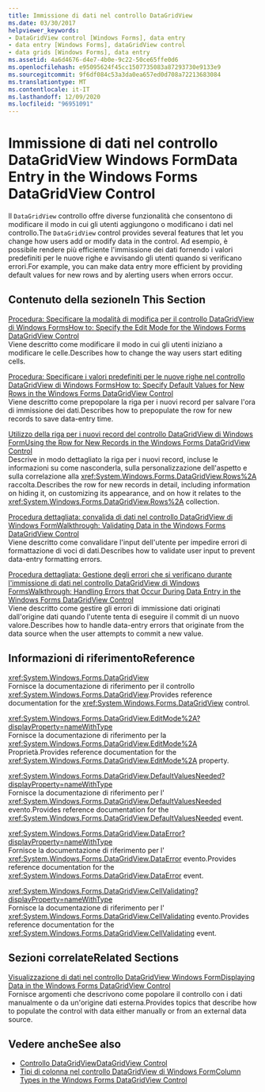 ```yaml
---
title: Immissione di dati nel controllo DataGridView
ms.date: 03/30/2017
helpviewer_keywords:
- DataGridView control [Windows Forms], data entry
- data entry [Windows Forms], dataGridView control
- data grids [Windows Forms], data entry
ms.assetid: 4a6d4676-d4e7-4b0e-9c22-50ce65ffe0d6
ms.openlocfilehash: e95095624f45cc1507735083a87293730e9133e9
ms.sourcegitcommit: 9f6df084c53a3da0ea657ed0d708a72213683084
ms.translationtype: MT
ms.contentlocale: it-IT
ms.lasthandoff: 12/09/2020
ms.locfileid: "96951091"
---
```

# <a name="data-entry-in-the-windows-forms-datagridview-control"></a><span data-ttu-id="dd02a-102">Immissione di dati nel controllo DataGridView Windows Form</span><span class="sxs-lookup"><span data-stu-id="dd02a-102">Data Entry in the Windows Forms DataGridView Control</span></span>
<span data-ttu-id="dd02a-103">Il `DataGridView` controllo offre diverse funzionalità che consentono di modificare il modo in cui gli utenti aggiungono o modificano i dati nel controllo.</span><span class="sxs-lookup"><span data-stu-id="dd02a-103">The `DataGridView` control provides several features that let you change how users add or modify data in the control.</span></span> <span data-ttu-id="dd02a-104">Ad esempio, è possibile rendere più efficiente l'immissione dei dati fornendo i valori predefiniti per le nuove righe e avvisando gli utenti quando si verificano errori.</span><span class="sxs-lookup"><span data-stu-id="dd02a-104">For example, you can make data entry more efficient by providing default values for new rows and by alerting users when errors occur.</span></span>  
  
## <a name="in-this-section"></a><span data-ttu-id="dd02a-105">Contenuto della sezione</span><span class="sxs-lookup"><span data-stu-id="dd02a-105">In This Section</span></span>  
 [<span data-ttu-id="dd02a-106">Procedura: Specificare la modalità di modifica per il controllo DataGridView di Windows Forms</span><span class="sxs-lookup"><span data-stu-id="dd02a-106">How to: Specify the Edit Mode for the Windows Forms DataGridView Control</span></span>](how-to-specify-the-edit-mode-for-the-windows-forms-datagridview-control.md)  
 <span data-ttu-id="dd02a-107">Viene descritto come modificare il modo in cui gli utenti iniziano a modificare le celle.</span><span class="sxs-lookup"><span data-stu-id="dd02a-107">Describes how to change the way users start editing cells.</span></span>  
  
 [<span data-ttu-id="dd02a-108">Procedura: Specificare i valori predefiniti per le nuove righe nel controllo DataGridView di Windows Forms</span><span class="sxs-lookup"><span data-stu-id="dd02a-108">How to: Specify Default Values for New Rows in the Windows Forms DataGridView Control</span></span>](specify-default-values-for-new-rows-in-the-datagrid.md)  
 <span data-ttu-id="dd02a-109">Viene descritto come prepopolare la riga per i nuovi record per salvare l'ora di immissione dei dati.</span><span class="sxs-lookup"><span data-stu-id="dd02a-109">Describes how to prepopulate the row for new records to save data-entry time.</span></span>  
  
 [<span data-ttu-id="dd02a-110">Utilizzo della riga per i nuovi record del controllo DataGridView di Windows Form</span><span class="sxs-lookup"><span data-stu-id="dd02a-110">Using the Row for New Records in the Windows Forms DataGridView Control</span></span>](using-the-row-for-new-records-in-the-windows-forms-datagridview-control.md)  
 <span data-ttu-id="dd02a-111">Descrive in modo dettagliato la riga per i nuovi record, incluse le informazioni su come nasconderla, sulla personalizzazione dell'aspetto e sulla correlazione alla <xref:System.Windows.Forms.DataGridView.Rows%2A> raccolta.</span><span class="sxs-lookup"><span data-stu-id="dd02a-111">Describes the row for new records in detail, including information on hiding it, on customizing its appearance, and on how it relates to the <xref:System.Windows.Forms.DataGridView.Rows%2A> collection.</span></span>  
  
 [<span data-ttu-id="dd02a-112">Procedura dettagliata: convalida di dati nel controllo DataGridView di Windows Form</span><span class="sxs-lookup"><span data-stu-id="dd02a-112">Walkthrough: Validating Data in the Windows Forms DataGridView Control</span></span>](walkthrough-validating-data-in-the-windows-forms-datagridview-control.md)  
 <span data-ttu-id="dd02a-113">Viene descritto come convalidare l'input dell'utente per impedire errori di formattazione di voci di dati.</span><span class="sxs-lookup"><span data-stu-id="dd02a-113">Describes how to validate user input to prevent data-entry formatting errors.</span></span>  
  
 [<span data-ttu-id="dd02a-114">Procedura dettagliata: Gestione degli errori che si verificano durante l'immissione di dati nel controllo DataGridView di Windows Forms</span><span class="sxs-lookup"><span data-stu-id="dd02a-114">Walkthrough: Handling Errors that Occur During Data Entry in the Windows Forms DataGridView Control</span></span>](handling-errors-that-occur-during-data-entry-in-the-datagrid.md)  
 <span data-ttu-id="dd02a-115">Viene descritto come gestire gli errori di immissione dati originati dall'origine dati quando l'utente tenta di eseguire il commit di un nuovo valore.</span><span class="sxs-lookup"><span data-stu-id="dd02a-115">Describes how to handle data-entry errors that originate from the data source when the user attempts to commit a new value.</span></span>  
  
## <a name="reference"></a><span data-ttu-id="dd02a-116">Informazioni di riferimento</span><span class="sxs-lookup"><span data-stu-id="dd02a-116">Reference</span></span>  
 <xref:System.Windows.Forms.DataGridView>  
 <span data-ttu-id="dd02a-117">Fornisce la documentazione di riferimento per il controllo <xref:System.Windows.Forms.DataGridView>.</span><span class="sxs-lookup"><span data-stu-id="dd02a-117">Provides reference documentation for the <xref:System.Windows.Forms.DataGridView> control.</span></span>  
  
 <xref:System.Windows.Forms.DataGridView.EditMode%2A?displayProperty=nameWithType>  
 <span data-ttu-id="dd02a-118">Fornisce la documentazione di riferimento per la <xref:System.Windows.Forms.DataGridView.EditMode%2A> Proprietà.</span><span class="sxs-lookup"><span data-stu-id="dd02a-118">Provides reference documentation for the <xref:System.Windows.Forms.DataGridView.EditMode%2A> property.</span></span>  
  
 <xref:System.Windows.Forms.DataGridView.DefaultValuesNeeded?displayProperty=nameWithType>  
 <span data-ttu-id="dd02a-119">Fornisce la documentazione di riferimento per l' <xref:System.Windows.Forms.DataGridView.DefaultValuesNeeded> evento.</span><span class="sxs-lookup"><span data-stu-id="dd02a-119">Provides reference documentation for the <xref:System.Windows.Forms.DataGridView.DefaultValuesNeeded> event.</span></span>  
  
 <xref:System.Windows.Forms.DataGridView.DataError?displayProperty=nameWithType>  
 <span data-ttu-id="dd02a-120">Fornisce la documentazione di riferimento per l' <xref:System.Windows.Forms.DataGridView.DataError> evento.</span><span class="sxs-lookup"><span data-stu-id="dd02a-120">Provides reference documentation for the <xref:System.Windows.Forms.DataGridView.DataError> event.</span></span>  
  
 <xref:System.Windows.Forms.DataGridView.CellValidating?displayProperty=nameWithType>  
 <span data-ttu-id="dd02a-121">Fornisce la documentazione di riferimento per l' <xref:System.Windows.Forms.DataGridView.CellValidating> evento.</span><span class="sxs-lookup"><span data-stu-id="dd02a-121">Provides reference documentation for the <xref:System.Windows.Forms.DataGridView.CellValidating> event.</span></span>  
  
## <a name="related-sections"></a><span data-ttu-id="dd02a-122">Sezioni correlate</span><span class="sxs-lookup"><span data-stu-id="dd02a-122">Related Sections</span></span>  
 [<span data-ttu-id="dd02a-123">Visualizzazione di dati nel controllo DataGridView Windows Form</span><span class="sxs-lookup"><span data-stu-id="dd02a-123">Displaying Data in the Windows Forms DataGridView Control</span></span>](displaying-data-in-the-windows-forms-datagridview-control.md)  
 <span data-ttu-id="dd02a-124">Fornisce argomenti che descrivono come popolare il controllo con i dati manualmente o da un'origine dati esterna.</span><span class="sxs-lookup"><span data-stu-id="dd02a-124">Provides topics that describe how to populate the control with data either manually or from an external data source.</span></span>  
  
## <a name="see-also"></a><span data-ttu-id="dd02a-125">Vedere anche</span><span class="sxs-lookup"><span data-stu-id="dd02a-125">See also</span></span>

- [<span data-ttu-id="dd02a-126">Controllo DataGridView</span><span class="sxs-lookup"><span data-stu-id="dd02a-126">DataGridView Control</span></span>](datagridview-control-windows-forms.md)
- [<span data-ttu-id="dd02a-127">Tipi di colonna nel controllo DataGridView di Windows Form</span><span class="sxs-lookup"><span data-stu-id="dd02a-127">Column Types in the Windows Forms DataGridView Control</span></span>](column-types-in-the-windows-forms-datagridview-control.md)
